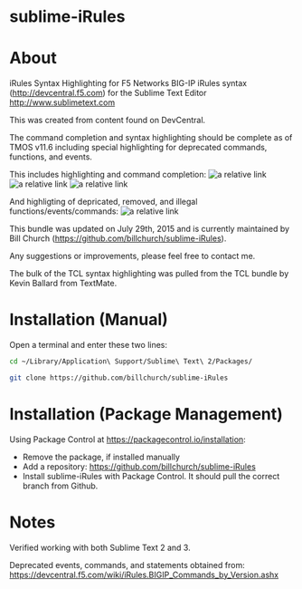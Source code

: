 sublime-iRules
==============

# About

iRules Syntax Highlighting for F5 Networks BIG-IP iRules syntax (http://devcentral.f5.com) for the Sublime Text Editor http://www.sublimetext.com

This was created from content found on DevCentral.

The command completion and syntax highlighting should be complete as of TMOS v11.6 including special highlighting for deprecated commands, functions, and events.

This includes highlighting and command completion:
![a relative link](../screenshots/commands.png?raw=true)
![a relative link](../screenshots/if.png?raw=true)
![a relative link](../screenshots/when.png?raw=true)


And highligting of depricated, removed, and illegal functions/events/commands:
![a relative link](../screenshots/deprecated.png/raw=true)

This bundle was updated on July 29th, 2015 and is currently maintained by Bill Church (https://github.com/billchurch/sublime-iRules).

Any suggestions or improvements, please feel free to contact me.

The bulk of the TCL syntax highlighting was pulled from the TCL bundle by Kevin Ballard from TextMate.

# Installation (Manual)

Open a terminal and enter these two lines:
```bash
cd ~/Library/Application\ Support/Sublime\ Text\ 2/Packages/

git clone https://github.com/billchurch/sublime-iRules
```

# Installation (Package Management)

Using Package Control at https://packagecontrol.io/installation:

- Remove the package, if installed manually
- Add a repository: https://github.com/billchurch/sublime-iRules
- Install sublime-iRules with Package Control. It should pull the correct branch from Github.

# Notes

Verified working with both Sublime Text 2 and 3.

Deprecated events, commands, and statements obtained from: https://devcentral.f5.com/wiki/iRules.BIGIP_Commands_by_Version.ashx
